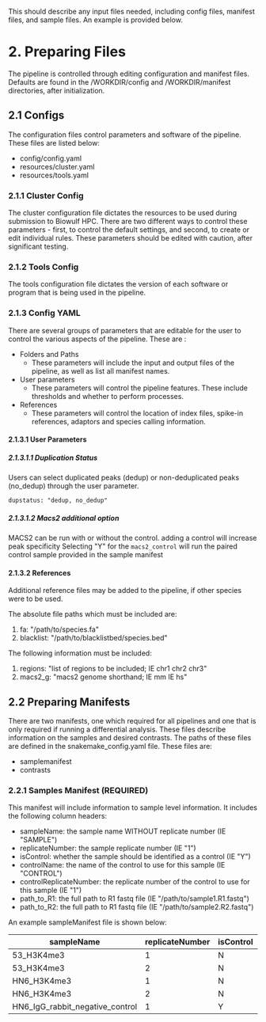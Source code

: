 This should describe any input files needed, including config files, manifest files, and sample files. An example is provided below.

# 2. Preparing Files

The pipeline is controlled through editing configuration and manifest files. Defaults are found in the /WORKDIR/config and /WORKDIR/manifest directories, after initialization.

## 2.1 Configs

The configuration files control parameters and software of the pipeline. These files are listed below:

-   config/config.yaml
-   resources/cluster.yaml
-   resources/tools.yaml

### 2.1.1 Cluster Config

The cluster configuration file dictates the resources to be used during submission to Biowulf HPC. There are two different ways to control these parameters - first, to control the default settings, and second, to create or edit individual rules. These parameters should be edited with caution, after significant testing.

### 2.1.2 Tools Config

The tools configuration file dictates the version of each software or program that is being used in the pipeline.

### 2.1.3 Config YAML

There are several groups of parameters that are editable for the user to control the various aspects of the pipeline. These are :

-   Folders and Paths
    -   These parameters will include the input and output files of the pipeline, as well as list all manifest names.
-   User parameters
    -   These parameters will control the pipeline features. These include thresholds and whether to perform processes.
-   References
    -   These parameters will control the location of index files, spike-in references, adaptors and species calling information.

#### 2.1.3.1 User Parameters

##### 2.1.3.1.1 Duplication Status

Users can select duplicated peaks (dedup) or non-deduplicated peaks (no_dedup) through the user parameter.

```
dupstatus: "dedup, no_dedup"
```

##### 2.1.3.1.2 Macs2 additional option

MACS2 can be run with or without the control. adding a control will increase peak specificity
Selecting "Y" for the `macs2_control` will run the paired control sample provided in the sample manifest

#### 2.1.3.2 References

Additional reference files may be added to the pipeline, if other species were to be used.

The absolute file paths which must be included are:

1. fa: "/path/to/species.fa"
2. blacklist: "/path/to/blacklistbed/species.bed"

The following information must be included:

1. regions: "list of regions to be included; IE chr1 chr2 chr3"
2. macs2_g: "macs2 genome shorthand; IE mm IE hs"

## 2.2 Preparing Manifests

There are two manifests, one which required for all pipelines and one that is only required if running a differential analysis. These files describe information on the samples and desired contrasts. The paths of these files are defined in the snakemake_config.yaml file. These files are:

-   samplemanifest
-   contrasts

### 2.2.1 Samples Manifest (REQUIRED)

This manifest will include information to sample level information. It includes the following column headers:

-   sampleName: the sample name WITHOUT replicate number (IE "SAMPLE")
-   replicateNumber: the sample replicate number (IE "1")
-   isControl: whether the sample should be identified as a control (IE "Y")
-   controlName: the name of the control to use for this sample (IE "CONTROL")
-   controlReplicateNumber: the replicate number of the control to use for this sample (IE "1")
-   path_to_R1: the full path to R1 fastq file (IE "/path/to/sample1.R1.fastq")
-   path_to_R2: the full path to R1 fastq file (IE "/path/to/sample2.R2.fastq")

An example sampleManifest file is shown below:

| sampleName                      | replicateNumber | isControl | controlName                     | controlReplicateNumber | path_to_R1                                                        | path_to_R2                                                        |
| ------------------------------- | --------------- | --------- | ------------------------------- | ---------------------- | ----------------------------------------------------------------- | ----------------------------------------------------------------- |
| 53_H3K4me3                      | 1               | N         | HN6_IgG_rabbit_negative_control | 1                      | PIPELINE_HOME/.test/53_H3K4me3_1.R1.fastq.gz                      | PIPELINE_HOME/.test/53_H3K4me3_1.R2.fastq.gz                      |
| 53_H3K4me3                      | 2               | N         | HN6_IgG_rabbit_negative_control | 1                      | PIPELINE_HOME/.test/53_H3K4me3_2.R1.fastq.gz                      | PIPELINE_HOME/.test/53_H3K4me3_2.R2.fastq.gz                      |
| HN6_H3K4me3                     | 1               | N         | HN6_IgG_rabbit_negative_control | 1                      | PIPELINE_HOME/.test/HN6_H3K4me3_1.R1.fastq.gz                     | PIPELINE_HOME/.test/HN6_H3K4me3_1.R2.fastq.gz                     |
| HN6_H3K4me3                     | 2               | N         | HN6_IgG_rabbit_negative_control | 1                      | PIPELINE_HOME/.test/HN6_H3K4me3_2.R1.fastq.gz                     | PIPELINE_HOME/.test/HN6_H3K4me3_2.R2.fastq.gz                     |
| HN6_IgG_rabbit_negative_control | 1               | Y         | -                               | -                      | PIPELINE_HOME/.test/HN6_IgG_rabbit_negative_control_1.R1.fastq.gz | PIPELINE_HOME/.test/HN6_IgG_rabbit_negative_control_1.R2.fastq.gz |
